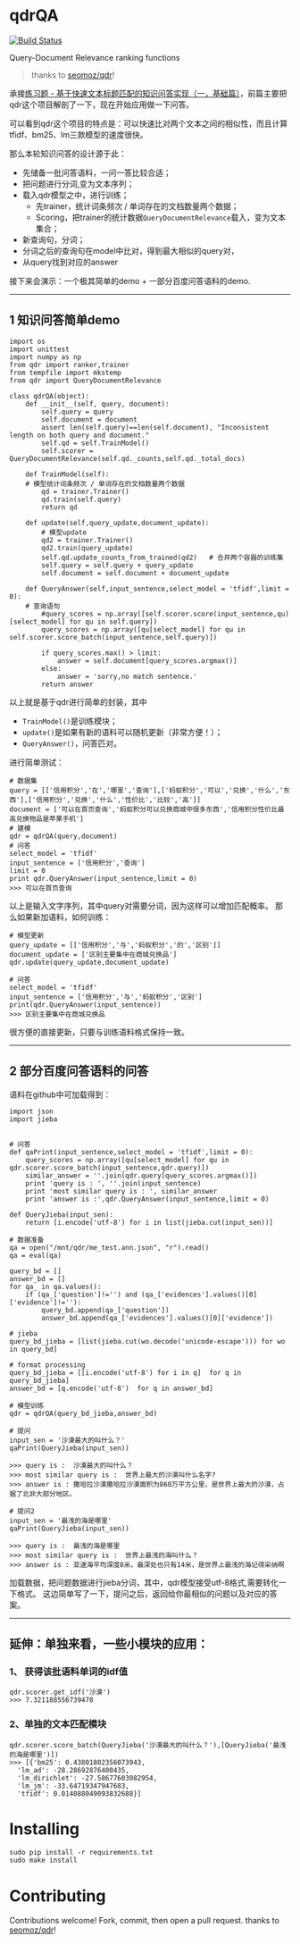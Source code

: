 qdrQA
===

[![Build Status](https://api.travis-ci.org/seomoz/qdr.png)](https://travis-ci.org/seomoz/qdr)

Query-Document Relevance ranking functions

> thanks to [seomoz/qdr](https://github.com/seomoz/qdr)!



承接[练习题 - 基于快速文本标题匹配的知识问答实现（一，基础篇）](https://blog.csdn.net/sinat_26917383/article/details/82224413)，前篇主要把qdr这个项目解剖了一下，现在开始应用做一下问答。

可以看到qdr这个项目的特点是：可以快速比对两个文本之间的相似性，而且计算tfidf、bm25、lm三款模型的速度很快。

那么本轮知识问答的设计源于此：

 - 先储备一批问答语料，一问一答比较合适；
 - 把问题进行分词,变为文本序列；
 - 载入qdr模型之中，进行训练；
	 - 先trainer，统计词条频次 / 单词存在的文档数量两个数据；
	 - Scoring，把trainer的统计数据`QueryDocumentRelevance`载入，变为文本集合；
 - 新查询句，分词；
 - 分词之后的查询句在model中比对，得到最大相似的query对，
 - 从query找到对应的answer

接下来会演示：一个极其简单的demo + 一部分百度问答语料的demo.


----------


## 1 知识问答简单demo


```
import os
import unittest
import numpy as np
from qdr import ranker,trainer
from tempfile import mkstemp 
from qdr import QueryDocumentRelevance

class qdrQA(object):
    def __init__(self, query, document):
        self.query = query
        self.document = document
        assert len(self.query)==len(self.document), "Inconsistent length on both query and document."
        self.qd = self.TrainModel()
        self.scorer = QueryDocumentRelevance(self.qd._counts,self.qd._total_docs)
        
    def TrainModel(self):
    # 模型统计词条频次 / 单词存在的文档数量两个数据
        qd = trainer.Trainer()
        qd.train(self.query)
        return qd

    def update(self,query_update,document_update):
        # 模型update
        qd2 = trainer.Trainer()
        qd2.train(query_update)
        self.qd.update_counts_from_trained(qd2)   # 合并两个容器的训练集
        self.query = self.query + query_update
        self.document = self.document + document_update

    def QueryAnswer(self,input_sentence,select_model = 'tfidf',limit = 0):
    # 查询语句
        #query_scores = np.array([self.scorer.score(input_sentence,qu)[select_model] for qu in self.query])
        query_scores = np.array([qu[select_model] for qu in self.scorer.score_batch(input_sentence,self.query)])
        
        if query_scores.max() > limit:
            answer = self.document[query_scores.argmax()]
        else:
            answer = 'sorry,no match sentence.'
        return answer
```

以上就是基于qdr进行简单的封装，其中

 - `TrainModel()`是训练模块；
 - `update()`是如果有新的语料可以随机更新（非常方便！）；
 - `QueryAnswer()`，问答匹对。

进行简单测试：

```
# 数据集
query = [['信用积分','在','哪里','查询'],['蚂蚁积分','可以','兑换','什么','东西'],['信用积分','兑换','什么','性价比','比较','高']]
document = ['可以在首页查询','蚂蚁积分可以兑换商城中很多东西','信用积分性价比最高兑换物品是苹果手机']
# 建模
qdr = qdrQA(query,document)
# 问答
select_model = 'tfidf'
input_sentence = ['信用积分','查询']
limit = 0
print qdr.QueryAnswer(input_sentence,limit = 0)
>>> 可以在首页查询
```
以上是输入文字序列，其中query对需要分词，因为这样可以增加匹配概率。
那么如果新加语料，如何训练：

```
# 模型更新
query_update = [['信用积分','与','蚂蚁积分','的','区别']]
document_update = ['区别主要集中在商城兑换品']
qdr.update(query_update,document_update)

# 问答
select_model = 'tfidf'
input_sentence = ['信用积分','与','蚂蚁积分','区别']
print(qdr.QueryAnswer(input_sentence))
>>> 区别主要集中在商城兑换品
```
很方便的直接更新，只要与训练语料格式保持一致。


----------


## 2 部分百度问答语料的问答

语料在github中可加载得到：
```
import json 
import jieba


# 问答
def qaPrint(input_sentence,select_model = 'tfidf',limit = 0):
    query_scores = np.array([qu[select_model] for qu in qdr.scorer.score_batch(input_sentence,qdr.query)])
    similar_answer = ''.join(qdr.query[query_scores.argmax()])
    print 'query is : ', ''.join(input_sentence) 
    print 'most similar query is : ', similar_answer
    print 'answer is :',qdr.QueryAnswer(input_sentence,limit = 0) 
    
def QueryJieba(input_sen):
    return [i.encode('utf-8') for i in list(jieba.cut(input_sen))]

# 数据准备
qa = open("/mnt/qdr/me_test.ann.json", "r").read()
qa = eval(qa)

query_bd = []
answer_bd = []
for qa_ in qa.values():
    if (qa_['question']!='') and (qa_['evidences'].values()[0]['evidence']!=''):
        query_bd.append(qa_['question'])
        answer_bd.append(qa_['evidences'].values()[0]['evidence'])
        
# jieba
query_bd_jieba = [list(jieba.cut(wo.decode('unicode-escape'))) for wo in query_bd]

# format processing
query_bd_jieba = [[i.encode('utf-8') for i in q]  for q in query_bd_jieba]
answer_bd = [q.encode('utf-8')  for q in answer_bd]

# 模型训练
qdr = qdrQA(query_bd_jieba,answer_bd)

# 提问
input_sen = '沙漠最大的叫什么？'
qaPrint(QueryJieba(input_sen))

>>> query is :  沙漠最大的叫什么？
>>> most similar query is :  世界上最大的沙漠叫什么名字?
>>> answer is : 撒哈拉沙漠撒哈拉沙漠面积为860万平方公里，是世界上最大的沙漠，占据了北非大部分地区。

# 提问2
input_sen = '最浅的海是哪里'
qaPrint(QueryJieba(input_sen))

>>> query is :  最浅的海是哪里
>>> most similar query is :  世界上最浅的海叫什么？
>>> answer is : 亚速海平均深度8米，最深处也只有14米，是世界上最浅的海记得采纳啊

```
加载数据，把问题数据进行jieba分词，其中，qdr模型接受utf-8格式,需要转化一下格式。
这边简单写了一下，提问之后，返回给你最相似的问题以及对应的答案。


----------


## 延伸：单独来看，一些小模块的应用：
### 1、 获得该批语料单词的idf值

```
qdr.scorer.get_idf('沙漠')
>>> 7.321188556739478
```


### 2、单独的文本匹配模块

```
qdr.scorer.score_batch(QueryJieba('沙漠最大的叫什么？'),[QueryJieba('最浅的海是哪里')])
>>> [{'bm25': 0.43801802356073943,
  'lm_ad': -28.28692876400435,
  'lm_dirichlet': -27.58677603082954,
  'lm_jm': -33.64719347947683,
  'tfidf': 0.014088049093832688}]
```

# Installing

```
sudo pip install -r requirements.txt
sudo make install
```

# Contributing
Contributions welcome!  Fork, commit, then open a pull request.
thanks to [seomoz/qdr](https://github.com/seomoz/qdr)!

